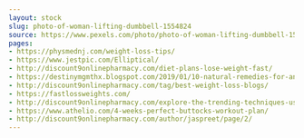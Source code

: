 ```yaml
---
layout: stock
slug: photo-of-woman-lifting-dumbbell-1554824
source: https://www.pexels.com/photo/photo-of-woman-lifting-dumbbell-1554824/
pages:
- https://physmednj.com/weight-loss-tips/
- https://www.jestpic.com/Elliptical/
- http://discount9onlinepharmacy.com/diet-plans-lose-weight-fast/
- https://destinymgmthx.blogspot.com/2019/01/10-natural-remedies-for-anxiety-that.html
- http://discount9onlinepharmacy.com/tag/best-weight-loss-blogs/
- https://fastlossweights.com/
- http://discount9onlinepharmacy.com/explore-the-trending-techniques-used-in-weight-loss/
- https://www.athelio.com/4-weeks-perfect-buttocks-workout-plan/
- http://discount9onlinepharmacy.com/author/jaspreet/page/2/
---
```


